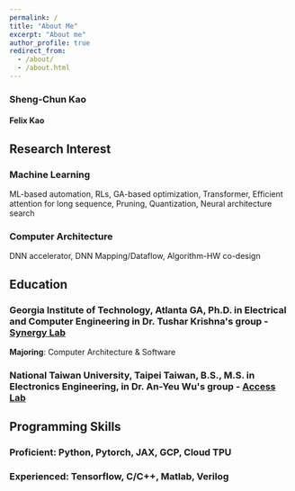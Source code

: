 ```yaml
---
permalink: /
title: "About Me"
excerpt: "About me"
author_profile: true
redirect_from: 
  - /about/
  - /about.html
---
```

### Sheng-Chun Kao
#### Felix Kao

## Research Interest
### Machine Learning
ML-based automation, RLs, GA-based optimization, Transformer, Efficient attention for long sequence, Pruning, Quantization, Neural architecture search
### Computer Architecture
DNN accelerator, DNN Mapping/Dataflow, Algorithm-HW co-design



## Education
### Georgia Institute of Technology, Atlanta GA, Ph.D. in Electrical and Computer Engineering in Dr. Tushar Krishna's group - [Synergy Lab](https://synergy.ece.gatech.edu/)  
**Majoring**: Computer Architecture & Software											  
### National Taiwan University, Taipei Taiwan, B.S., M.S. in Electronics Engineering, in Dr. An-Yeu Wu's group - [Access Lab](http://access.ee.ntu.edu.tw/)




## Programming Skills
### Proficient: Python, Pytorch, JAX, GCP, Cloud TPU
### Experienced: Tensorflow, C/C++, Matlab, Verilog
